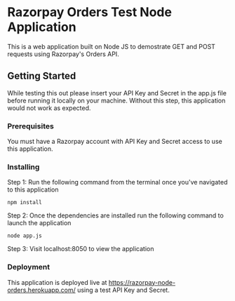 # Razorpay Orders Test Node Application

This is a web application built on Node JS to demostrate GET and POST requests using Razorpay's Orders API. 

## Getting Started

While testing this out please insert your API Key and Secret in the app.js file before running it locally on your machine. Without this step, this application would not work as expected.

### Prerequisites

You must have a Razorpay account with API Key and Secret access to use this application. 

### Installing

Step 1: Run the following command from the terminal once you've navigated to this application
```
npm install
```

Step 2: Once the dependencies are installed run the following command to launch the application
```
node app.js
```
Step 3: Visit localhost:8050 to view the application

### Deployment

This application is deployed live at https://razorpay-node-orders.herokuapp.com/ using a test API Key and Secret. 
